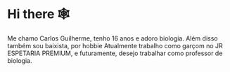 # Hi there 🕸️
Me chamo Carlos Guilherme, tenho 16 anos e adoro biologia.  Além disso também sou baixista, por hobbie
Atualmente trabalho como garçom no JR ESPETARIA PREMIUM, e futuramente, desejo trabalhar como professor de biologia.

